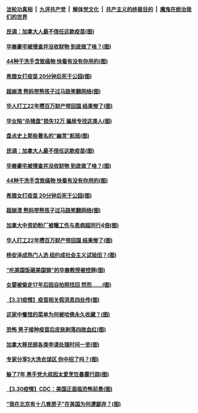 

####  [法轮功真相](../../../../basic/blob/master/README.md?t=04030731) &nbsp;|&nbsp; [九评共产党](../../../../9ping.md/blob/master/README.md?t=04030731) &nbsp;|&nbsp; [解体党文化](../../../../jtdwh.md/blob/master/README.md?t=04030731)  &nbsp;|&nbsp; [共产主义的终极目的](../../../../gczydzjmd.md/blob/master/README.md?t=04030731) &nbsp;|&nbsp; [魔鬼在统治我们的世界](../../../../mgztzwmdsj.md/blob/master/README.md?t=04030731) 

#### [民调：加拿大人最不信任这款疫苗(图)](../pages/p3/967556.md?t=04030731) 

#### [华裔豪宅被搜查并没收财物 到底做了啥？(图)](../pages/p3/967502.md?t=04030731) 

#### [44种干洗手含致癌物 快看有没有你用的(图)](../pages/p3/967476.md?t=04030731) 

#### [希腊女打疫苗 20分钟后死于公园(图)](../pages/p3/967474.md?t=04030731) 

#### [超崩溃 熊妈带熊孩子过马路笑翻网络(图)](../pages/p3/967451.md?t=04030731) 

#### [华人打工22年攒百万财产带回国 结果惨了(图)](../pages/p3/967438.md?t=04030731) 

#### [华女陷“杀猪盘”损失12万 骗局专找这类人(图)](../pages/p3/967578.md?t=04030731) 

#### [盘点史上那些著名的“幽灵”航班(图)](../pages/p3/967567.md?t=04030731) 

#### [民调：加拿大人最不信任这款疫苗(图)](../pages/p3/967556.md?t=04030731) 

#### [华裔豪宅被搜查并没收财物 到底做了啥？(图)](../pages/p3/967502.md?t=04030731) 

#### [44种干洗手含致癌物 快看有没有你用的(图)](../pages/p3/967476.md?t=04030731) 

#### [希腊女打疫苗 20分钟后死于公园(图)](../pages/p3/967474.md?t=04030731) 

#### [超崩溃 熊妈带熊孩子过马路笑翻网络(图)](../pages/p3/967451.md?t=04030731) 

#### [加拿大中资奶粉厂被曝工伤与患病超同行4倍(图)](../pages/p3/967453.md?t=04030731) 

#### [华人打工22年攒百万财产带回国 结果惨了(图)](../pages/p3/967438.md?t=04030731) 

#### [杨安泽成热门人选 纽约成社会主义试验田？(图)](../pages/p3/967394.md?t=04030731) 

#### [“吃美国饭砸美国锅”的华裔教授被控罪(图)](../pages/p3/967375.md?t=04030731) 

#### [女婴被偷走17年后因自拍照找回 然而……(图)](../pages/p3/967371.md?t=04030731) 

#### [【3.31疫情】疫苗相关假消息四处传(图)](../pages/p3/967364.md?t=04030731) 

#### [这家中餐馆的菜单为何被哈佛永久收藏？(图)](../pages/p3/967349.md?t=04030731) 

#### [恐怖 男子接种疫苗后皮肤剥落四肢血红(图)](../pages/p3/967338.md?t=04030731) 

#### [加拿大移民部各类申请处理时间一览(图)](../pages/p3/967304.md?t=04030731) 

#### [专家分享5大洗衣误区 你中招了吗？(图)](../pages/p3/967300.md?t=04030731) 

#### [躲了7年 黑手党大叔因太爱烹饪暴露行踪(图)](../pages/p3/967249.md?t=04030731) 

#### [【3.30疫情】CDC：美国正面临恐怖前景(图)](../pages/p3/967247.md?t=04030731) 

#### [“我在北京有十几套房子”在美国为何遭鄙弃？(图)](../pages/p3/966855.md?t=04030731) 

